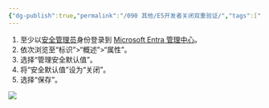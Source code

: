 ```yaml
---
{"dg-publish":true,"permalink":"/090 其他/E5开发者关闭双重验证/","tags":["其他","e5","身份验证"]}
---
```


1. 至少以[安全管理员](https://learn.microsoft.com/zh-cn/entra/identity/role-based-access-control/permissions-reference#security-administrator)身份登录到 [Microsoft Entra 管理中心](https://entra.microsoft.com/)。
2. 依次浏览至“标识”>“概述”>“属性”。
3. 选择“管理安全默认值”。
4. 将“安全默认值”设为“关闭”。
5. 选择“保存”。

![](https://s2.loli.net/2024/01/04/3ORgxbSLF6pJ2jl.png)



